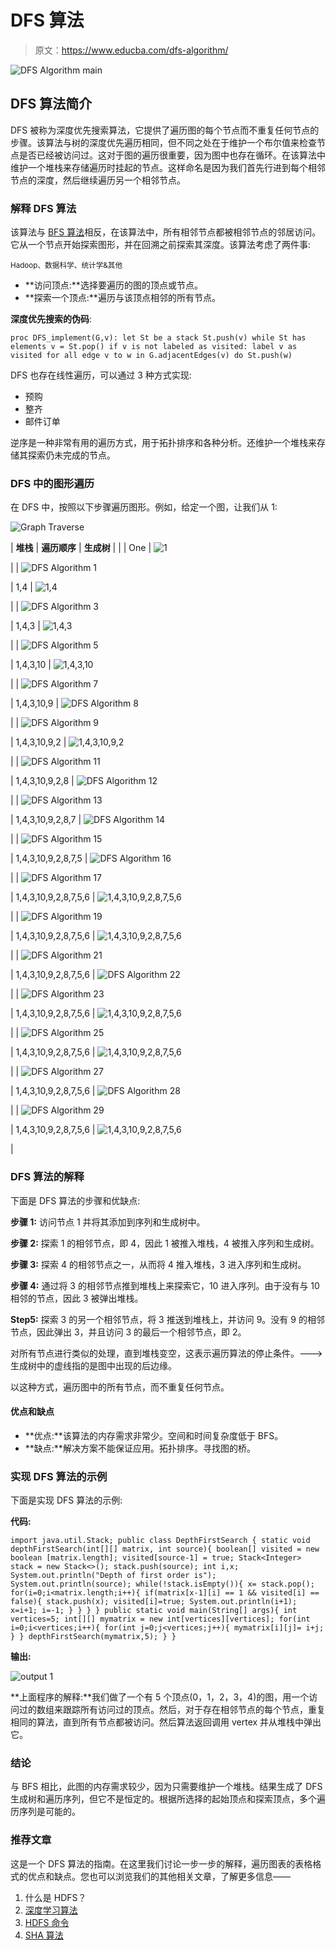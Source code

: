 # DFS 算法

> 原文：<https://www.educba.com/dfs-algorithm/>

![DFS Algorithm main](img/e6d7361054bfff0e9544e7b164313fc1.png)



## DFS 算法简介

DFS 被称为深度优先搜索算法，它提供了遍历图的每个节点而不重复任何节点的步骤。该算法与树的深度优先遍历相同，但不同之处在于维护一个布尔值来检查节点是否已经被访问过。这对于图的遍历很重要，因为图中也存在循环。在该算法中维护一个堆栈来存储遍历时挂起的节点。这样命名是因为我们首先行进到每个相邻节点的深度，然后继续遍历另一个相邻节点。

### 解释 DFS 算法

该算法与 [BFS 算法](https://www.educba.com/bfs-algorithm/)相反，在该算法中，所有相邻节点都被相邻节点的邻居访问。它从一个节点开始探索图形，并在回溯之前探索其深度。该算法考虑了两件事:

<small>Hadoop、数据科学、统计学&其他</small>

*   **访问顶点:**选择要遍历的图的顶点或节点。
*   **探索一个顶点:**遍历与该顶点相邻的所有节点。

**深度优先搜索的伪码**:

`proc DFS_implement(G,v):
let St be a stack
St.push(v)
while St has elements
v = St.pop()
if v is not labeled as visited:
label v as visited
for all edge v to w in G.adjacentEdges(v) do
St.push(w)`

DFS 也存在线性遍历，可以通过 3 种方式实现:

*   预购
*   整齐
*   邮件订单

逆序是一种非常有用的遍历方式，用于拓扑排序和各种分析。还维护一个堆栈来存储其探索仍未完成的节点。

### DFS 中的图形遍历

在 DFS 中，按照以下步骤遍历图形。例如，给定一个图，让我们从 1:

![Graph Traverse](img/106fbedf28cb84d8e8b7c7d456851329.png)



| **堆栈** | **遍历顺序** | **生成树** |
|  | One | ![1 ](img/d77fab8b842c7691b9358e0143c03da7.png)



 |
| ![DFS Algorithm 1](img/6bdcf6939eda9bcaa27938dd01f9d98b.png)



 | 1,4 | ![1,4](img/390c39a0d0455346dcd4ebf71dfc1a62.png)



 |
| ![DFS Algorithm 3](img/973fa01cca6f2a4db1d0212302f0719e.png)



 | 1,4,3 | ![1,4,3](img/7f7dfd75c22f107d517b772fd7a075dc.png)



 |
| ![DFS Algorithm 5](img/91c0f910c93292fae3dab5e0772c9366.png)



 | 1,4,3,10 | ![1,4,3,10](img/34b3b4e961867214037429a6ff43b3dc.png)



 |
| ![DFS Algorithm 7](img/54e1c88b46fe1c07baa9ee52a3203d22.png)



 | 1,4,3,10,9 | ![DFS Algorithm 8](img/e8b54244b0cea53557969ea38d3ab23e.png)



 |
| ![DFS Algorithm 9](img/468cbb440d837114072fb41ec9d0fb44.png)



 | 1,4,3,10,9,2 | ![1,4,3,10,9,2](img/0704da5cd46f1286b33555f662cf9b45.png)



 |
| ![DFS Algorithm 11](img/d2c90ed379987f9af65cad46e334b43d.png)



 | 1,4,3,10,9,2,8 | ![DFS Algorithm 12](img/7b2c0151045cf2cf724e6d992e24238c.png)



 |
| ![DFS Algorithm 13](img/ba5a17ec201b2c020ed7d37f0ffa4f89.png)



 | 1,4,3,10,9,2,8,7 | ![DFS Algorithm 14](img/f714bd36a509f5987b9555eef3af8847.png)



 |
| ![DFS Algorithm 15](img/de38ac7ff3643e9c9367be17618f9ed6.png)



 | 1,4,3,10,9,2,8,7,5 | ![DFS Algorithm 16](img/f948be54d51dc05991ba0feb49eb3ef0.png)



 |
| ![DFS Algorithm 17](img/bc3b5cfbdbf14a37bb84db28ff970d46.png)



 | 1,4,3,10,9,2,8,7,5,6 | ![ 1,4,3,10,9,2,8,7,5,6](img/72003254c97e30d6e4db45b1a26038bb.png)



 |
| ![DFS Algorithm 19](img/2b7dd5260816e4b8d4c941c9988e8932.png)



 | 1,4,3,10,9,2,8,7,5,6 | ![ 1,4,3,10,9,2,8,7,5,6](img/6aaae6bb89736daa24117bf973dde433.png)



 |
| ![DFS Algorithm 21](img/785190740c223250c5c6e832b27fa6db.png)



 | 1,4,3,10,9,2,8,7,5,6 | ![DFS Algorithm 22](img/a3fc11ebaff4a0724b748654d7b55cab.png)



 |
| ![DFS Algorithm 23](img/fd61edc39c110fd98aa38c3cf18b9a5c.png)



 | 1,4,3,10,9,2,8,7,5,6 | ![1,4,3,10,9,2,8,7,5,6](img/a2b8614046563086b0be930c1ab15eeb.png)



 |
| ![DFS Algorithm 25](img/f983cd7cf25345f8bfa0fa6377af9d15.png)



 | 1,4,3,10,9,2,8,7,5,6 | ![1,4,3,10,9,2,8,7,5,6](img/acf2b1cc8e511c7d59b6e82c771f4f56.png)



 |
| ![DFS Algorithm 27](img/91e0d6298bb55e6faadfe1ed6e07b59a.png)



 | 1,4,3,10,9,2,8,7,5,6 | ![DFS Algorithm 28](img/1705ee81e1aaab42414d8bab02e3ba04.png)



 |
| ![DFS Algorithm 29](img/bf2fa6a68d3d9a0cc57f80e60d691a91.png)



 | 1,4,3,10,9,2,8,7,5,6 | ![1,4,3,10,9,2,8,7,5,6](img/228ce1e3ee14b96d6af19abcc0315d6c.png)



 |

### DFS 算法的解释

下面是 DFS 算法的步骤和优缺点:

**步骤 1:** 访问节点 1 并将其添加到序列和生成树中。

**步骤 2:** 探索 1 的相邻节点，即 4，因此 1 被推入堆栈，4 被推入序列和生成树。

**步骤 3:** 探索 4 的相邻节点之一，从而将 4 推入堆栈，3 进入序列和生成树。

**步骤 4:** 通过将 3 的相邻节点推到堆栈上来探索它，10 进入序列。由于没有与 10 相邻的节点，因此 3 被弹出堆栈。

**Step5:** 探索 3 的另一个相邻节点，将 3 推送到堆栈上，并访问 9。没有 9 的相邻节点，因此弹出 3，并且访问 3 的最后一个相邻节点，即 2。

对所有节点进行类似的处理，直到堆栈变空，这表示遍历算法的停止条件。—-->生成树中的虚线指的是图中出现的后边缘。

以这种方式，遍历图中的所有节点，而不重复任何节点。

#### 优点和缺点

*   **优点:**该算法的内存需求非常少。空间和时间复杂度低于 BFS。
*   **缺点:**解决方案不能保证应用。拓扑排序。寻找图的桥。

### 实现 DFS 算法的示例

下面是实现 DFS 算法的示例:

**代码:**

`import java.util.Stack;
public class DepthFirstSearch {
static void depthFirstSearch(int[][] matrix, int source){
boolean[] visited = new boolean [matrix.length];
visited[source-1] = true;
Stack<Integer> stack = new Stack<>();
stack.push(source);
int i,x;
System.out.println("Depth of first order is");
System.out.println(source);
while(!stack.isEmpty()){
x= stack.pop();
for(i=0;i<matrix.length;i++){
if(matrix[x-1][i] == 1 && visited[i] == false){
stack.push(x);
visited[i]=true;
System.out.println(i+1);
x=i+1;
i=-1;
}
}
}
}
public static void main(String[] args){
int vertices=5;
int[][] mymatrix = new int[vertices][vertices];
for(int i=0;i<vertices;i++){
for(int j=0;j<vertices;j++){
mymatrix[i][j]= i+j;
}
}
depthFirstSearch(mymatrix,5);
}
}`

**输出:**

![output 1](img/ea17ca7042e20fd280472b263e5cb441.png)



**上面程序的解释:**我们做了一个有 5 个顶点(0，1，2，3，4)的图，用一个访问过的数组来跟踪所有访问过的顶点。然后，对于存在相邻节点的每个节点，重复相同的算法，直到所有节点都被访问。然后算法返回调用 vertex 并从堆栈中弹出它。

### 结论

与 BFS 相比，此图的内存需求较少，因为只需要维护一个堆栈。结果生成了 DFS 生成树和遍历序列，但它不是恒定的。根据所选择的起始顶点和探索顶点，多个遍历序列是可能的。

### 推荐文章

这是一个 DFS 算法的指南。在这里我们讨论一步一步的解释，遍历图表的表格格式的优点和缺点。您也可以浏览我们的其他相关文章，了解更多信息——

1.  什么是 HDFS？
2.  [深度学习算法](https://www.educba.com/deep-learning-algorithms/)
3.  [HDFS 命令](https://www.educba.com/hdfs-commands/)
4.  [SHA 算法](https://www.educba.com/sha-algorithm/)





